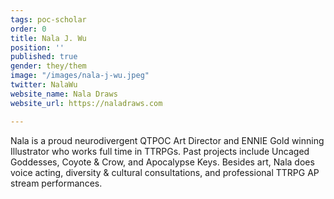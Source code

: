 ```yaml
---
tags: poc-scholar
order: 0
title: Nala J. Wu
position: ''
published: true
gender: they/them
image: "/images/nala-j-wu.jpeg"
twitter: NalaWu
website_name: Nala Draws
website_url: https://naladraws.com

---
```

Nala is a proud neurodivergent QTPOC Art Director and ENNIE Gold winning Illustrator who works full time in TTRPGs. Past projects include Uncaged Goddesses, Coyote & Crow, and Apocalypse Keys. Besides art, Nala does voice acting, diversity & cultural consultations, and professional TTRPG AP stream performances.